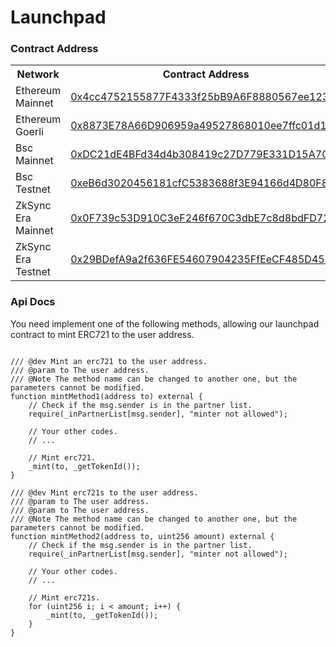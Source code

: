 # Launchpad

### Contract Address

  <table>
  <tr>
  <th>Network</th>
  <th>Contract Address</th>
  </tr>

  <tr><td>Ethereum Mainnet</td><td>
    <a href="https://etherscan.io/address/0x4cc4752155877f4333f25bb9a6f8880567ee1231">0x4cc4752155877F4333f25bB9A6F8880567ee1231</a>
  </td></tr>

  <tr><td>Ethereum Goerli</td><td>
  <a href="https://goerli.etherscan.io/address/0x8873e78a66d906959a49527868010ee7ffc01d12">0x8873E78A66D906959a49527868010ee7ffc01d12</a>
  </td></tr>

  <tr><td>Bsc Mainnet</td><td>
    <a href="https://bscscan.com/address/0xdc21de4bfd34d4b308419c27d779e331d15a7064">0xDC21dE4BFd34d4b308419c27D779E331D15A7064</a>
  </td></tr>

  <tr><td>Bsc Testnet</td><td>
  <a href="https://testnet.bscscan.com/address/0xeb6d3020456181cfc5383688f3e94166d4d80f84">0xeB6d3020456181cfC5383688f3E94166d4D80F84</a>
  </td></tr>

  <tr><td>ZkSync Era Mainnet</td><td>
    <a href="https://explorer.zksync.io/address/0x0F739c53D910C3eF246f670C3dbE7c8d8bdFD72b">0x0F739c53D910C3eF246f670C3dbE7c8d8bdFD72b</a>
  </td></tr>

  <tr><td>ZkSync Era Testnet</td><td>
    <a href="https://goerli.explorer.zksync.io/address/0x29BDefA9a2f636FE54607904235FfEeCF485D45F">0x29BDefA9a2f636FE54607904235FfEeCF485D45F</a>
  </td></tr>

  </table>

### Api Docs

You need implement one of the following methods, allowing our launchpad contract to mint ERC721 to the user address.

```solidity

/// @dev Mint an erc721 to the user address.
/// @param to The user address.
/// @Note The method name can be changed to another one, but the parameters cannot be modified.
function mintMethod1(address to) external {
    // Check if the msg.sender is in the partner list.
    require(_inPartnerList[msg.sender], "minter not allowed");
    
    // Your other codes.
    // ...
    
    // Mint erc721.
    _mint(to, _getTokenId());
}

/// @dev Mint erc721s to the user address.
/// @param to The user address.
/// @param to The user address.
/// @Note The method name can be changed to another one, but the parameters cannot be modified.
function mintMethod2(address to, uint256 amount) external {
    // Check if the msg.sender is in the partner list.
    require(_inPartnerList[msg.sender], "minter not allowed");

    // Your other codes.
    // ...

    // Mint erc721s.
    for (uint256 i; i < amount; i++) {
        _mint(to, _getTokenId());
    }
}

```
